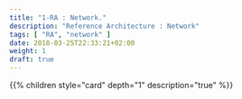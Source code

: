 ```yaml
---
title: "1-RA : Network."
description: "Reference Architecture : Network"
tags: [ "RA", "network" ]
date: 2018-03-25T22:33:21+02:00
weight: 1
draft: true
---
```

{{% children style="card" depth="1"  description="true" %}}
